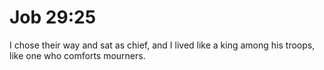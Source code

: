 # Job 29:25

I chose their way and sat as chief, and I lived like a king among his troops, like one who comforts mourners.
